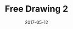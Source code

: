 ---
title: Free Drawing 2
date: '2017-05-12'
thumb_image: images/mar-2yo/free-drawing2.jpg
thumb_image_alt: Free Drawing 2
image: images/mar-2yo/free-drawing2.jpg
image_alt: Free Drawing 2
template: project
---	